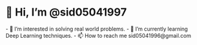 <h1> 👋 Hi, I’m @sid05041997 </h1>
- 👀 I’m interested in solving real world problems.
- 🌱 I’m currently learning Deep Learning techniques.
- 📫 How to reach me sid05041996@gmail.com

<!---
sid05041996/sid05041996 is a ✨ special ✨ repository because its `README.md` (this file) appears on your GitHub profile.
You can click the Preview link to take a look at your changes.
--->
